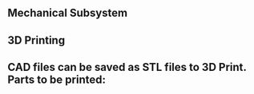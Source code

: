 ## Mechanical Subsystem

## 3D Printing
CAD files can be saved as STL files to 3D Print.
Parts to be printed:
- 
